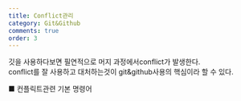 ```yaml
---
title: Conflict관리
category: Git&Github
comments: true
order: 3
---
```


깃을 사용하다보면 필연적으로 머지 과정에서conflict가 발생한다.  
conflict를 잘 사용하고 대처하는것이 git&github사용의 핵심이라 할 수 있다.

■ 컨플릭트관련 기본 명령어


